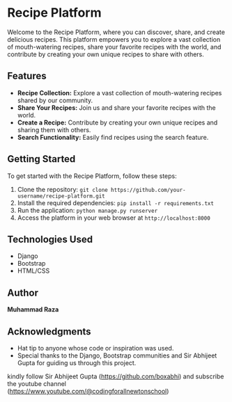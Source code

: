 # Recipe Platform
Welcome to the Recipe Platform, where you can discover, share, and create delicious recipes. This platform empowers you to explore a vast collection of mouth-watering recipes, share your favorite recipes with the world, and contribute by creating your own unique recipes to share with others.

## Features
- **Recipe Collection:** Explore a vast collection of mouth-watering recipes shared by our community.
- **Share Your Recipes:** Join us and share your favorite recipes with the world.
- **Create a Recipe:** Contribute by creating your own unique recipes and sharing them with others.
- **Search Functionality:** Easily find recipes using the search feature.

## Getting Started
To get started with the Recipe Platform, follow these steps:

1. Clone the repository: `git clone https://github.com/your-username/recipe-platform.git`
2. Install the required dependencies: `pip install -r requirements.txt`
3. Run the application: `python manage.py runserver`
4. Access the platform in your web browser at `http://localhost:8000`

## Technologies Used
- Django
- Bootstrap
- HTML/CSS

## Author
 **Muhammad Raza**

## Acknowledgments
- Hat tip to anyone whose code or inspiration was used.
- Special thanks to the Django, Bootstrap communities and Sir Abhijeet Gupta for guiding us through this project.

kindly follow Sir Abhijeet Gupta (https://github.com/boxabhi) and subscribe the youtube channel (https://www.youtube.com/@codingforallnewtonschool)
